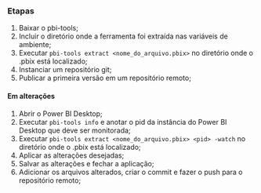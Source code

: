 ### Etapas
1. Baixar o pbi-tools;
1. Incluir o diretório onde a ferramenta foi extraída nas variáveis de ambiente;
1. Executar ```pbi-tools extract <nome_do_arquivo.pbix>``` no diretório onde o .pbix está localizado;
1. Instanciar um repositório git;
1. Publicar a primeira versão em um repositório remoto;

#### Em alterações
1. Abrir o Power BI Desktop;
1. Executar ```pbi-tools info``` e anotar o pid da instância do Power BI Desktop que deve ser monitorada;
1. Executar ```pbi-tools extract <nome_do_arquivo.pbix> <pid> -watch``` no diretório onde o .pbix está localizado;
1. Aplicar as alterações desejadas;
1. Salvar as alterações e fechar a aplicação;
1. Adicionar os arquivos alterados, criar o commit e fazer o push para o repositório remoto;
